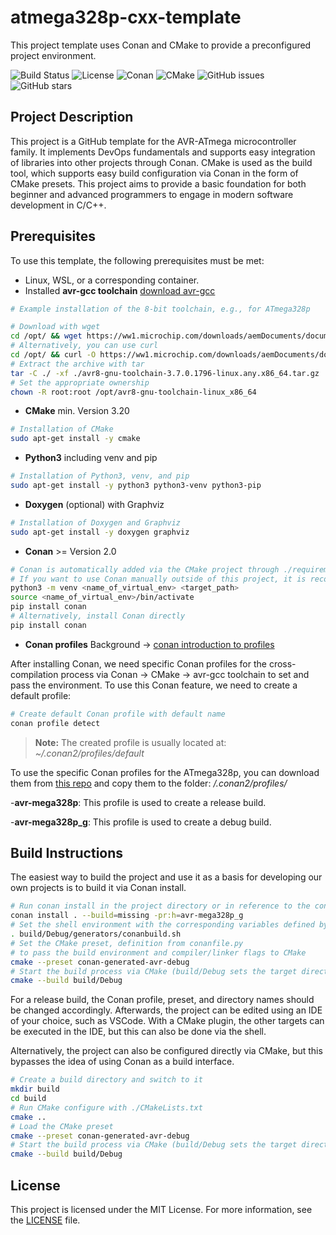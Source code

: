 # atmega328p-cxx-template
This project template uses Conan and CMake to provide a preconfigured project environment.

![Build Status](https://github.com/Zombieanfuehrer/atmega328p-cxx-template/actions/workflows/build.yml/badge.svg)
![License](https://img.shields.io/github/license/Zombieanfuehrer/atmega328p-cxx-template)
![Conan](https://img.shields.io/badge/conan-2-blue)
![CMake](https://img.shields.io/badge/cmake-3.20.0-blue)
![GitHub issues](https://img.shields.io/github/issues/Zombieanfuehrer/atmega328p-cxx-template)
![GitHub stars](https://img.shields.io/github/stars/Zombieanfuehrer/atmega328p-cxx-template)

## Project Description

This project is a GitHub template for the AVR-ATmega microcontroller family.
It implements DevOps fundamentals and supports easy integration of libraries into other projects through Conan.
CMake is used as the build tool, which supports easy build configuration via Conan in the form of CMake presets.
This project aims to provide a basic foundation for both beginner and advanced programmers to engage in modern software development in C/C++.

## Prerequisites

To use this template, the following prerequisites must be met:
- Linux, WSL, or a corresponding container.
- Installed __avr-gcc toolchain__ [download avr-gcc](https://www.microchip.com/en-us/tools-resources/develop/microchip-studio/gcc-compilers "avr-gcc toolchain downloads from microchip.com")

```sh
# Example installation of the 8-bit toolchain, e.g., for ATmega328p

# Download with wget
cd /opt/ && wget https://ww1.microchip.com/downloads/aemDocuments/documents/DEV/ProductDocuments/SoftwareTools/avr8-gnu-toolchain-3.7.0.1796-linux.any.x86_64.tar.gz
# Alternatively, you can use curl
cd /opt/ && curl -O https://ww1.microchip.com/downloads/aemDocuments/documents/DEV/ProductDocuments/SoftwareTools/avr8-gnu-toolchain-3.7.0.1796-linux.any.x86_64.tar.gz
# Extract the archive with tar
tar -C ./ -xf ./avr8-gnu-toolchain-3.7.0.1796-linux.any.x86_64.tar.gz
# Set the appropriate ownership
chown -R root:root /opt/avr8-gnu-toolchain-linux_x86_64
```

- __CMake__ min. Version 3.20
```sh
# Installation of CMake
sudo apt-get install -y cmake
```
- __Python3__ including venv and pip
```sh
# Installation of Python3, venv, and pip
sudo apt-get install -y python3 python3-venv python3-pip
```
- __Doxygen__  (optional) with Graphviz
```sh
# Installation of Doxygen and Graphviz
sudo apt-get install -y doxygen graphviz
```
- __Conan__ >= Version 2.0
```sh
# Conan is automatically added via the CMake project through ./requirements.txt
# If you want to use Conan manually outside of this project, it is recommended to install Conan in a virtual Python environment
python3 -m venv <name_of_virtual_env> <target_path>
source <name_of_virtual_env>/bin/activate
pip install conan
# Alternatively, install Conan directly
pip install conan
```
- __Conan profiles__  Background -> [conan introduction to profiles](https://docs.conan.io/2/reference/config_files/profiles.html "conan 2 profile documentation")

After installing Conan, we need specific Conan profiles for the cross-compilation process via Conan -> CMake -> avr-gcc toolchain to set and pass the environment. To use this Conan feature, we need to create a default profile:
```sh
# Create default Conan profile with default name
conan profile detect
```
> __Note:__ The created profile is usually located at: *~/.conan2/profiles/default*

To use the specific Conan profiles for the ATmega328p, you can download them from [this repo](https://github.com/Zombieanfuehrer/conan-profiles-linux "conan 2 Zombieanfuehrer/conan-profiles-linux")
and copy them to the folder: */.conan2/profiles/*

-__avr-mega328p__: This profile is used to create a release build.

-__avr-mega328p_g__: This profile is used to create a debug build.

## Build Instructions

The easiest way to build the project and use it as a basis for developing our own projects is to build it via Conan install.

```sh
# Run conan install in the project directory or in reference to the conanfile.py
conan install . --build=missing -pr:h=avr-mega328p_g
# Set the shell environment with the corresponding variables defined by Conan
. build/Debug/generators/conanbuild.sh
# Set the CMake preset, definition from conanfile.py
# to pass the build environment and compiler/linker flags to CMake
cmake --preset conan-generated-avr-debug
# Start the build process via CMake (build/Debug sets the target directory for binaries and artifacts)
cmake --build build/Debug
```

For a release build, the Conan profile, preset, and directory names should be changed accordingly.
Afterwards, the project can be edited using an IDE of your choice, such as VSCode.
With a CMake plugin, the other targets can be executed in the IDE, but this can also be done via the shell.

Alternatively, the project can also be configured directly via CMake, but this bypasses the idea of using Conan as a build interface.

```sh
# Create a build directory and switch to it
mkdir build
cd build
# Run CMake configure with ./CMakeLists.txt
cmake ..
# Load the CMake preset
cmake --preset conan-generated-avr-debug
# Start the build process via CMake (build/Debug sets the target directory for binaries and artifacts)
cmake --build build/Debug
```

## License

This project is licensed under the MIT License. For more information, see the [LICENSE](LICENSE "MIT") file.